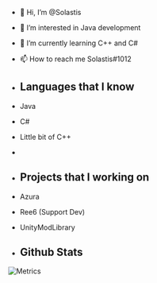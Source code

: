 - 👋 Hi, I’m @Solastis
- 👀 I’m interested in Java development
- 🌱 I’m currently learning C++ and C#
- 📫 How to reach me Solastis#1012

- ## Languages that I know 
- Java 
- C#
- Little bit of C++
- 
- ## Projects that I working on
- Azura
- Ree6 (Support Dev)
- UnityModLibrary

- ## Github Stats
![Metrics](https://metrics.lecoq.io/Solastis?template=classic&config.timezone=Europe%2FBerlin)

